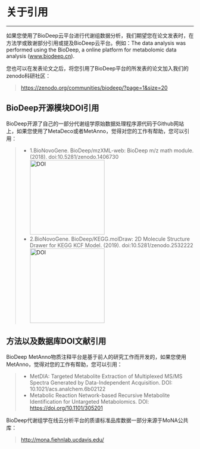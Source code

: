 <!-- 关于引用 -->

# **关于引用**

<hr/>

如果您使用了BioDeep云平台进行代谢组数据分析，我们期望您在论文发表时，在方法学或致谢部分引用或提及BioDeep云平台。例如：The data analysis was performed using the BioDeep, a online platform for metabolomic data analysis (www.biodeep.cn).

您也可以在发表论文之后，将您引用了BioDeep平台的所发表的论文加入我们的zenodo科研社区：

> https://zenodo.org/communities/biodeep/?page=1&size=20

## BioDeep开源模块DOI引用

BioDeep开源了自己的一部分代谢组学原始数据处理程序源代码于Github网站上，如果您使用了MetaDeco或者MetAnno，觉得对您的工作有帮助，您可以引用：

> + 1.BioNovoGene. BioDeep/mzXML-web: BioDeep m/z math module. (2018). doi:10.5281/zenodo.1406730 <a href="https://zenodo.org/badge/latestdoi/145670434"><img src="https://zenodo.org/badge/145670434.svg" alt="DOI" style="width: 200px;"></a>
> + 2.BioNovoGene. BioDeep/KEGG.molDraw: 2D Molecule Structure Drawer for KEGG KCF Model. (2019). doi:10.5281/zenodo.2532222 <a href="https://doi.org/10.5281/zenodo.2532222"><img src="https://zenodo.org/badge/DOI/10.5281/zenodo.2532222.svg" alt="DOI" style="width: 200px;"></a>

## 方法以及数据库DOI文献引用

BioDeep MetAnno物质注释平台是基于前人的研究工作而开发的，如果您使用MetAnno，觉得对您的工作有帮助，您可以引用：

> + MetDIA: Targeted Metabolite Extraction of Multiplexed MS/MS Spectra Generated by Data-Independent Acquisition. DOI: 10.1021/acs.analchem.6b02122
> + Metabolic Reaction Network-based Recursive Metabolite Identification for Untargeted Metabolomics. DOI: https://doi.org/10.1101/305201

BioDeep代谢组学在线云分析平台的质谱标准品库数据一部分来源于MoNA公共库：

> http://mona.fiehnlab.ucdavis.edu/